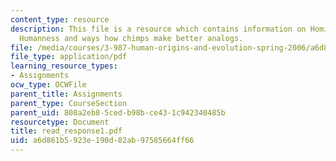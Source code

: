 ```yaml
---
content_type: resource
description: This file is a resource which contains information on Hominid Behavior,
  Humanness and ways how chimps make better analogs.
file: /media/courses/3-987-human-origins-and-evolution-spring-2006/a6d861b5923e190d82ab97585664ff66_read_response1.pdf
file_type: application/pdf
learning_resource_types:
- Assignments
ocw_type: OCWFile
parent_title: Assignments
parent_type: CourseSection
parent_uid: 808a2eb8-5ced-b98b-ce43-1c942340485b
resourcetype: Document
title: read_response1.pdf
uid: a6d861b5-923e-190d-82ab-97585664ff66
---
```

